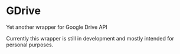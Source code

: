 # GDrive
Yet another wrapper for Google Drive API

Currently this wrapper is still in development and mostly intended for personal purposes.